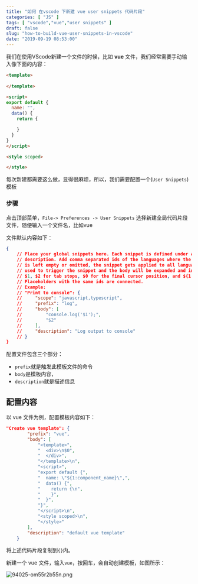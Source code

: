 ```yaml
---
title: "如何 在vscode 下新建 vue user snippets 代码片段"
categories: [ "JS" ]
tags: [ "vscode","vue","user snippets" ]
draft: false
slug: "how-to-build-vue-user-snippets-in-vscode"
date: "2019-09-19 08:53:00"
---
```


我们在使用VScode新建一个文件的时候，比如 **vue** 文件，我们经常需要手动输入像下面的内容：


<!--more-->


```html
<template>
 
</template>

<script>
export default {
  name: "",
  data() {
    return {

    }
  }
}
</script>

<style scoped>

</style>
```

每次新建都需要这么做，显得很麻烦，所以，我们需要配置一个(`User Snippets`)模板

### 步骤

点击顶部菜单，`File-> Preferences -> User Snippets`
选择新建全局代码片段文件，随便输入一个文件名，比如vue

文件默认内容如下：

```json
{
    // Place your global snippets here. Each snippet is defined under a snippet name and has a scope, prefix, body and 
    // description. Add comma separated ids of the languages where the snippet is applicable in the scope field. If scope 
    // is left empty or omitted, the snippet gets applied to all languages. The prefix is what is 
    // used to trigger the snippet and the body will be expanded and inserted. Possible variables are: 
    // $1, $2 for tab stops, $0 for the final cursor position, and ${1:label}, ${2:another} for placeholders. 
    // Placeholders with the same ids are connected.
    // Example:
    // "Print to console": {
    //     "scope": "javascript,typescript",
    //     "prefix": "log",
    //     "body": [
    //         "console.log('$1');",
    //         "$2"
    //     ],
    //     "description": "Log output to console"
    // }
}
```


配置文件包含三个部分：

- `prefix`就是触发此模板文件的命令
- `body`是模板内容，
- `description`就是描述信息



## 配置内容

以 vue 文件为例，配置模板内容如下：

```json
"Create vue template": {
        "prefix": "vue",
        "body": [
            "<template>",
            "  <div>\n$0",
            "  </div>",
            "</template>\n",
            "<script>",
            "export default {",
            "  name: \"${1:component_name}\",",
            "  data() {",
            "    return {\n",
            "    }",
            "  }",
            "}",
            "</script>\n",
            "<style scoped>\n",
            "</style>"
        ],
        "description": "default vue template"
    }
```

将上述代码片段复制到`{}`内。

新建一个 vue 文件，输入`vue`，按回车，会自动创建模板，如图所示：

![94025-om55r2b55n.png](https://imgs.gnux.cn/usr/uploads/2019/09/2315596933.png)
